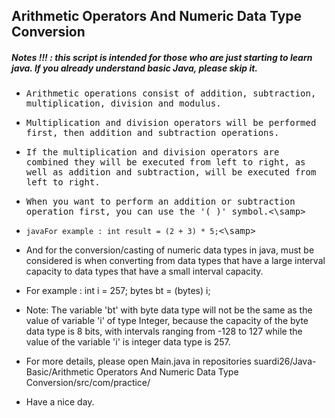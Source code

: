 ## Arithmetic Operators And Numeric Data Type Conversion
##### Notes !!! : this script is intended for those who are just starting to learn java. If you already understand basic Java, please skip it.

- <samp>Arithmetic operations consist of addition, subtraction, multiplication, division and modulus.</samp>

- <samp>Multiplication and division operators will be performed first, then addition and subtraction operations.</samp>

- <samp>If the multiplication and division operators are combined they will be executed from left to right, as well as addition and subtraction, will be executed from left to right.</samp>

- <samp>When you want to perform an addition or subtraction operation first, you can use the '( )' symbol.<\samp> 
  
- <samp>```javaFor example : int result = (2 + 3) * 5;```<\samp>

- And for the conversion/casting of numeric data types in java, must be considered is when converting from data types that have a large interval capacity to data types that have a small interval capacity.

- For example : int i = 257;
                bytes bt = (bytes) i;
               
- Note: The variable 'bt' with byte data type will not be the same as the value of variable 'i' of type Integer, because the capacity of the byte data type is 8 bits, with intervals ranging from -128 to 127 while the value of the variable 'i' is integer data type is 257.

- For more details, please open Main.java in repositories suardi26/Java-Basic/Arithmetic Operators And Numeric Data Type Conversion/src/com/practice/

- Have a nice day.

